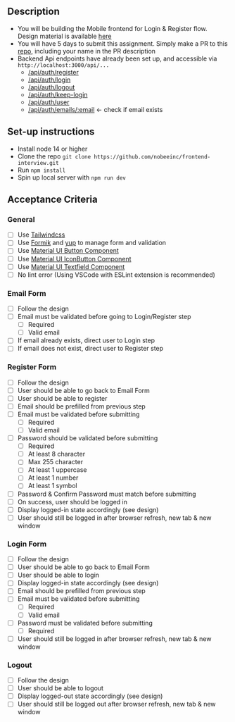 ## Description

- You will be building the Mobile frontend for Login & Register flow. Design material is available [here](https://www.figma.com/file/Xp8SpVI9P8k1N7cnsJtUUf/Login-testing)
- You will have 5 days to submit this assignment. Simply make a PR to this [repo](https://github.com/nobeeinc/frontend-interview), including your name in the PR description
- Backend Api endpoints have already been set up, and accessible via `http://localhost:3000/api/...`
  + [/api/auth/register](api-documentations/register.md)
  + [/api/auth/login](api-documentations/login.md)
  + [/api/auth/logout](api-documentations/logout.md)
  + [/api/auth/keep-login](api-documentations/keep-login.md)
  + [/api/auth/user](api-documentations/user.md)
  + [/api/auth/emails/:email](api-documentations/email.md) <- check if email exists


## Set-up instructions

- Install node 14 or higher
- Clone the repo `git clone https://github.com/nobeeinc/frontend-interview.git`
- Run `npm install`
- Spin up local server with `npm run dev`


## Acceptance Criteria

### General
  - [ ] Use [Tailwindcss](https://tailwindcss.com)
  - [ ] Use [Formik](https://formik.org) and [yup](https://github.com/jquense/yup) to manage form and validation
  - [ ] Use [Material UI Button Component](https://mui.com/components/buttons)
  - [ ] Use [Material UI IconButton Component](https://mui.com/api/icon-button)
  - [ ] Use [Material UI Textfield Component](https://mui.com/components/text-fields)
  - [ ] No lint error (Using VSCode with ESLint extension is recommended)

### Email Form
  - [ ] Follow the design
  - [ ] Email must be validated before going to Login/Register step
      - [ ] Required
      - [ ] Valid email
  - [ ] If email already exists, direct user to Login step
  - [ ] If email does not exist, direct user to Register step

### Register Form
  - [ ] Follow the design
  - [ ] User should be able to go back to Email Form
  - [ ] User should be able to register
  - [ ] Email should be prefilled from previous step
  - [ ] Email must be validated before submitting
      - [ ] Required
      - [ ] Valid email
  - [ ] Password should be validated before submitting
      - [ ] Required
      - [ ] At least 8 character
      - [ ] Max 255 character
      - [ ] At least 1 uppercase
      - [ ] At least 1 number
      - [ ] At least 1 symbol
  - [ ] Password & Confirm Password must match before submitting
  - [ ] On success, user should be logged in
  - [ ] Display logged-in state accordingly (see design)
  - [ ] User should still be logged in after browser refresh, new tab & new window

### Login Form
  - [ ] Follow the design
  - [ ] User should be able to go back to Email Form
  - [ ] User should be able to login
  - [ ] Display logged-in state accordingly (see design)
  - [ ] Email should be prefilled from previous step
  - [ ] Email must be validated before submitting
      - [ ] Required
      - [ ] Valid email
  - [ ] Password must be validated before submitting
      - [ ] Required
  - [ ] User should still be logged in after browser refresh, new tab & new window

### Logout
  - [ ] Follow the design
  - [ ] User should be able to logout
  - [ ] Display logged-out state accordingly (see design)
  - [ ] User should still be logged out after browser refresh, new tab & new window
